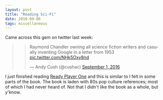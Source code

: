 ```yaml
---
layout: post
title: "Reading Sci-Fi"
date: 2016-09-06
tags: miscellaneous
---
```


Came across this gem on twitter last week:

> <blockquote class="twitter-tweet" data-lang="en"><p lang="en" dir="ltr">Raymond Chandler owning all science fiction writers and casually inventing Google in a letter from 1953 <a href="https://t.co/NHk5Oxy8nd">pic.twitter.com/NHk5Oxy8nd</a></p>&mdash; Andy Cush (@cushac) <a href="https://twitter.com/cushac/status/771390995825123328">September 1, 2016</a></blockquote>
<script async src="//platform.twitter.com/widgets.js" charset="utf-8"></script>

I just finished reading [Ready Player One](http://www.amazon.in/Ready-Player-One-Ernest-Cline/dp/0099560437/ref=sr_1_1?ie=UTF8&qid=1473148370&sr=8-1&keywords=ready+player+one) and this is similar to I felt in some parts of the book. The book is laden with 80s pop culture references; most of which I had never heard of. Not that I didn't like the book as a whole, but y'know.
